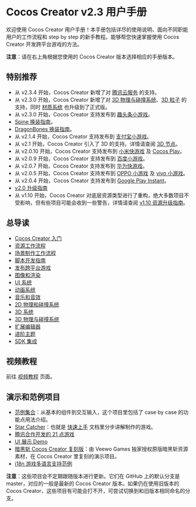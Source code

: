 # Cocos Creator v2.3 用户手册

欢迎使用 Cocos Creator 用户手册！本手册包括详尽的使用说明、面向不同职能用户的工作流程和 step by step 的新手教程。能够帮您快速掌握使用 Cocos Creator 开发跨平台游戏的方法。

**注意**：请在右上角根据您使用的 Cocos Creator 版本选择相应的手册版本。

## 特别推荐

- 从 v2.3.4 开始，Cocos Creator 新增了对 [腾讯云服务](cocos-service/tcb.md) 的支持。
- 从 v2.3.0 开始，Cocos Creator 新增了对 [3D 物理与碰撞系统](physics-3d/index.md)、[3D 粒子](3d/particle-system-3d.md) 的支持，同时 [材质系统](render/index.md) 也升级到了正式版。
- 从 v2.3.0 开始，Cocos Creator 支持发布到 [趣头条小游戏](publish/publish-qutoutiao-mini-games.md)。
- [Spine 换装指南](components/spine.md#spine-%E6%8D%A2%E8%A3%85)。
- [DragonBones 换装指南](components/dragonbones.md)。
- 从 v2.1.4 开始，Cocos Creator 支持发布到 [支付宝小游戏](publish/publish-alipay-mini-games.md)。
- 从 v2.1 开始，Cocos Creator 引入了 3D 的支持。详情请查阅 [3D 节点](3d/index.md)。
- 从 v2.0.10 开始，Cocos Creator 支持发布到 [小米快游戏](publish/publish-xiaomi-quick-games.md) 及 [Cocos Play](publish/publish-cocosplay.md)。
- 从 v2.0.9 开始，Cocos Creator 支持发布到 [百度小游戏](publish/publish-baidugame.md)。
- 从 v2.0.7 开始，Cocos Creator 支持发布到 [华为快游戏](publish/publish-huawei-quick-games.md)。
- 从 v2.0.5 开始，Cocos Creator 支持发布到 [OPPO 小游戏](publish/publish-oppo-instant-games.md) 及 [vivo 小游戏](publish/publish-vivo-instant-games.md)。
- 从 v2.0.4 开始，Cocos Creator 支持发布到 [Google Play Instant](publish/publish-android-instant.md)。
- [v2.0 升级指南](release-notes/upgrade-guide-v2.0.md)
- 从 v1.10 开始，Cocos Creator 对底层资源类型进行了重构，绝大多数项目不受影响，但有些项目可能会收到一些警告，详情请查阅 [v1.10 资源升级指南](release-notes/raw-asset-migration.md)。

## 总导读

- [Cocos Creator 入门](getting-started/index.md)
- [资源工作流程](asset-workflow/index.md)
- [场景制作工作流程](content-workflow/index.md)
- [脚本开发指南](scripting/index.md)
- [发布跨平台游戏](publish/index.md)
- [图像和渲染](render/index.md)
- [UI 系统](ui/index.md)
- [动画系统](animation/index.md)
- [音乐和音效](audio/index.md)
- [2D 物理和碰撞系统](physics/index.md)
- [3D 系统](3d/index.md)
- [3D 物理与碰撞系统](physics-3d/index.md)
- [扩展编辑器](extension/index.md)
- [进阶主题](advanced-topics/index.md)
- [SDK 集成](sdk/index.md)

## 视频教程

前往 [视频教程](video-tutorial/index.md) 页面。

## 演示和范例项目

- [范例集合](https://github.com/cocos-creator/example-cases)：从基本的组件到交互输入，这个项目里包括了 case by case 的功能点用法介绍。
- [Star Catcher](https://github.com/cocos-creator/tutorial-first-game)：也就是 [快速上手](getting-started/quick-start.md) 文档里分步讲解制作的游戏。
- [腾讯合作开发的 21 点游戏](https://github.com/cocos-creator/tutorial-blackjack)
- [UI 展示 Demo](https://github.com/cocos-creator/demo-ui)
- [暗黑斩 Cocos Creator 复刻版](https://github.com/cocos-creator/tutorial-dark-slash)：由 Veewo Games 独家授权原版暗黑斩资源素材，在 Cocos Creator 里复刻的演示项目。
- [i18n 游戏多语言支持范例](https://github.com/nantas/demo-i18n)

**注意**：这些项目会不定期跟随版本进行更新。它们在 GitHub 上的默认分支是 master，对应的一般是最新的 Cocos Creator 版本。如果仍在使用旧版本的 Cocos Creator，这些项目有可能会打不开，可尝试切换到和旧版本相同命名的分支。

